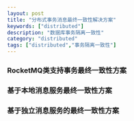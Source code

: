 ```yaml
---
layout: post
title: "分布式事务消息最终一致性解决方案"
keywords: ["distributed"]
description: "数据库事务隔离一致性"
category: "distributed"
tags: ["distributed","事务隔离一致性"]
---
```




###  RocketMQ类支持事务最终一致性方案

###  基于本地消息服务最终一致性方案

### 基于独立消息服务的最终一致性方案
